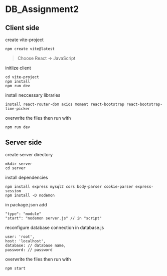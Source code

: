 # DB_Assignment2
## Client side
create vite-project
```
npm create vite@latest
```
> Choose React -> JavaScript


initlize client
```
cd vite-project
npm install
npm run dev
```

install neccessary libraries
```
install react-router-dom axios moment react-bootstrap react-bootstrap-time-picker
```

overwrite the files then run with
```
npm run dev
```

## Server side
create server directory
```
mkdir server
cd server
```
install dependencies
```
npm install express mysql2 cors body-parser cookie-parser express-session
npm install -D nodemon
```

in package.json add
```
"type": "module"
"start": "nodemon server.js" // in "script"
```

reconfigure database connection in database.js
```
user: 'root',
host: 'localhost',
database: // database name,
password: // password
```

overwrite the files then run with 
```
npm start
```
